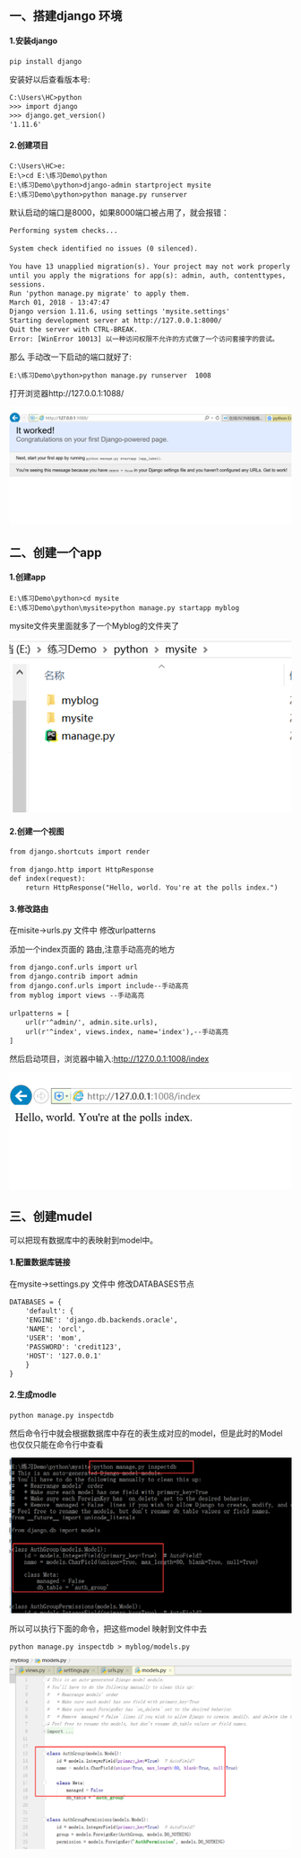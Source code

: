 ## 一、搭建django 环境

 #### 1.安装django

```
pip install django
```

安装好以后查看版本号:

```
C:\Users\HC>python
>>> import django
>>> django.get_version()
'1.11.6'
```

#### 2.创建项目

```
C:\Users\HC>e:
E:\>cd E:\练习Demo\python
E:\练习Demo\python>django-admin startproject mysite
E:\练习Demo\python>python manage.py runserver
```

默认启动的端口是8000，如果8000端口被占用了，就会报错：

```
Performing system checks...

System check identified no issues (0 silenced).

You have 13 unapplied migration(s). Your project may not work properly until you apply the migrations for app(s): admin, auth, contenttypes, sessions.
Run 'python manage.py migrate' to apply them.
March 01, 2018 - 13:47:47
Django version 1.11.6, using settings 'mysite.settings'
Starting development server at http://127.0.0.1:8000/
Quit the server with CTRL-BREAK.
Error: [WinError 10013] 以一种访问权限不允许的方式做了一个访问套接字的尝试。
```

那么 手动改一下启动的端口就好了:

```
E:\练习Demo\python>python manage.py runserver  1008
```

打开浏览器http://127.0.0.1:1088/

![](img/1.png)

## 二、创建一个app

#### 1.创建app

```
E:\练习Demo\python>cd mysite
E:\练习Demo\python\mysite>python manage.py startapp myblog
```

mysite文件夹里面就多了一个Myblog的文件夹了

 

![](img/2.png)



#### 2.创建一个视图

```
from django.shortcuts import render

from django.http import HttpResponse
def index(request):
    return HttpResponse("Hello, world. You're at the polls index.")
```



#### 3.修改路由

在misite->urls.py  文件中 修改urlpatterns

添加一个index页面的 路由,注意手动高亮的地方

```
from django.conf.urls import url
from django.contrib import admin
from django.conf.urls import include--手动高亮
from myblog import views --手动高亮

urlpatterns = [
    url(r'^admin/', admin.site.urls),
    url(r'^index', views.index, name='index'),--手动高亮
]
```

然后启动项目，浏览器中输入:http://127.0.0.1:1008/index

![](img/3.png)



## 三、创建mudel

可以把现有数据库中的表映射到model中。

#### 1.配置数据库链接

在mysite->settings.py 文件中 修改DATABASES节点

```
DATABASES = {
    'default': {
    'ENGINE': 'django.db.backends.oracle',
    'NAME': 'orcl',
    'USER': 'mom',
    'PASSWORD': 'credit123',
    'HOST': '127.0.0.1'
    }
}
```



#### 2.生成modle

```
python manage.py inspectdb 
```

然后命令行中就会根据数据库中存在的表生成对应的model，但是此时的Model 也仅仅只能在命令行中查看

![](img/4.png)

所以可以执行下面的命令，把这些model 映射到文件中去

```
python manage.py inspectdb > myblog/models.py
```

![](img/5.png)